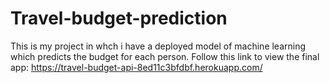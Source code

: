 # Travel-budget-prediction
This is  my project in whch i have a deployed model of machine learning which predicts the budget for each person.
Follow this link to view the final app:
https://travel-budget-api-8ed11c3bfdbf.herokuapp.com/
